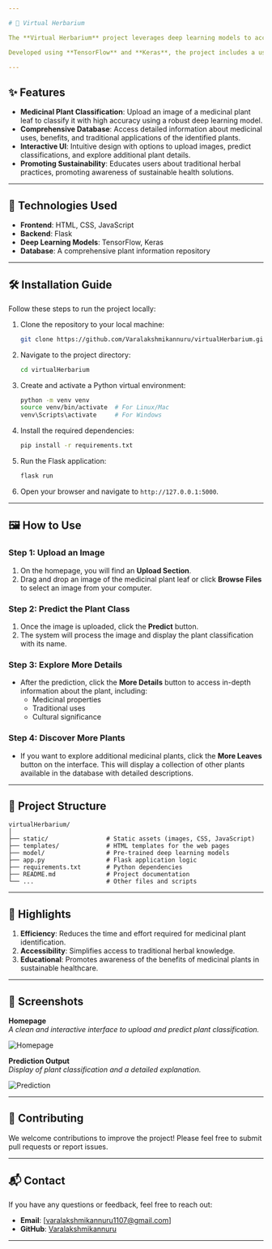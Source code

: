 ```yaml
---

# 🌿 Virtual Herbarium

The **Virtual Herbarium** project leverages deep learning models to accurately classify medicinal plant leaves from images, streamlining the identification process. This innovative platform bridges the gap between traditional herbal knowledge and modern technology by connecting identified leaves to a detailed database of medicinal benefits and traditional uses.

Developed using **TensorFlow** and **Keras**, the project includes a user-friendly interface for uploading leaf images, identifying plants, and exploring their medicinal significance. This initiative promotes accessibility, fosters awareness, and encourages sustainable health practices.

---
```


## ✨ Features

- **Medicinal Plant Classification**: Upload an image of a medicinal plant leaf to classify it with high accuracy using a robust deep learning model.
- **Comprehensive Database**: Access detailed information about medicinal uses, benefits, and traditional applications of the identified plants.
- **Interactive UI**: Intuitive design with options to upload images, predict classifications, and explore additional plant details.
- **Promoting Sustainability**: Educates users about traditional herbal practices, promoting awareness of sustainable health solutions.

---

## 🚀 Technologies Used

- **Frontend**: HTML, CSS, JavaScript
- **Backend**: Flask
- **Deep Learning Models**: TensorFlow, Keras
- **Database**: A comprehensive plant information repository

---

## 🛠️ Installation Guide

Follow these steps to run the project locally:

1. Clone the repository to your local machine:
   ```bash
   git clone https://github.com/Varalakshmikannuru/virtualHerbarium.git
   ```
2. Navigate to the project directory:
   ```bash
   cd virtualHerbarium
   ```
3. Create and activate a Python virtual environment:
   ```bash
   python -m venv venv
   source venv/bin/activate  # For Linux/Mac
   venv\Scripts\activate     # For Windows
   ```
4. Install the required dependencies:
   ```bash
   pip install -r requirements.txt
   ```
5. Run the Flask application:
   ```bash
   flask run
   ```
6. Open your browser and navigate to `http://127.0.0.1:5000`.

---

## 🖼️ How to Use

### Step 1: Upload an Image
1. On the homepage, you will find an **Upload Section**.
2. Drag and drop an image of the medicinal plant leaf or click **Browse Files** to select an image from your computer.

### Step 2: Predict the Plant Class
1. Once the image is uploaded, click the **Predict** button.
2. The system will process the image and display the plant classification with its name.

### Step 3: Explore More Details
- After the prediction, click the **More Details** button to access in-depth information about the plant, including:
  - Medicinal properties
  - Traditional uses
  - Cultural significance

### Step 4: Discover More Plants
- If you want to explore additional medicinal plants, click the **More Leaves** button on the interface. This will display a collection of other plants available in the database with detailed descriptions.

---

## 📂 Project Structure

```
virtualHerbarium/
│
├── static/                # Static assets (images, CSS, JavaScript)
├── templates/             # HTML templates for the web pages
├── model/                 # Pre-trained deep learning models
├── app.py                 # Flask application logic
├── requirements.txt       # Python dependencies
├── README.md              # Project documentation
└── ...                    # Other files and scripts
```

---

## 🌟 Highlights

1. **Efficiency**: Reduces the time and effort required for medicinal plant identification.
2. **Accessibility**: Simplifies access to traditional herbal knowledge.
3. **Educational**: Promotes awareness of the benefits of medicinal plants in sustainable healthcare.

---

## 📸 Screenshots

**Homepage**  
_A clean and interactive interface to upload and predict plant classification._  

![Homepage](static/screenshots/homepage.png)

**Prediction Output**  
_Display of plant classification and a detailed explanation._  

![Prediction](static/screenshots/prediction.png)

---

## 🌱 Contributing

We welcome contributions to improve the project! Please feel free to submit pull requests or report issues.

---

## 📬 Contact

If you have any questions or feedback, feel free to reach out:

- **Email**: [varalakshmikannuru1107@gmail.com]
- **GitHub**: [Varalakshmikannuru](https://github.com/Varalakshmikannuru)

---
